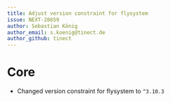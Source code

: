 ```yaml
---
title: Adjust version constraint for flysystem
issue: NEXT-28659
author: Sebastian König
author_email: s.koenig@tinect.de
author_github: tinect
---
```


# Core
* Changed version constraint for flysystem to `^3.10.3`
